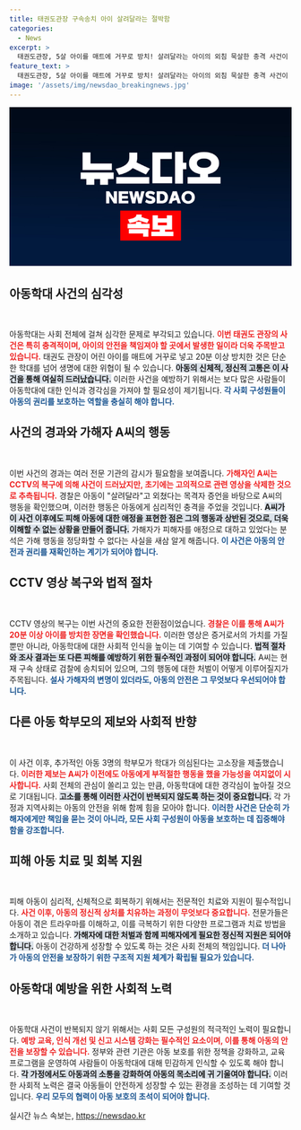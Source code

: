 ```yaml
---
title: 태권도관장 구속송치 아이 살려달라는 절박함
categories:
  - News
excerpt: >
  태권도관장, 5살 아이를 매트에 거꾸로 방치! 살려달라는 아이의 외침 묵살한 충격 사건이 드러났다. CCTV 복구로 드러난 학대 정황, 추가 피해 아동도 속출! 이 일이 어떻게 벌어졌는지 알아보세요.
feature_text: >
  태권도관장, 5살 아이를 매트에 거꾸로 방치! 살려달라는 아이의 외침 묵살한 충격 사건이 드러났다. CCTV 복구로 드러난 학대 정황, 추가 피해 아동도 속출! 이 일이 어떻게 벌어졌는지 알아보세요.
image: '/assets/img/newsdao_breakingnews.jpg'
---
```


<p><img src="/assets/img/newsdao_breakingnews.jpg" alt="koreaapp 속보" /></p>

<h2 data-ke-size="size26">아동학대 사건의 심각성</h2>

<p data-ke-size="size16">&nbsp;</p>

<p>아동학대는 사회 전체에 걸쳐 심각한 문제로 부각되고 있습니다. <b><span style="color: #ee2323;">이번 태권도 관장의 사건은 특히 충격적이며, 아이의 안전을 책임져야 할 곳에서 발생한 일이라 더욱 주목받고 있습니다.</span></b> 태권도 관장이 어린 아이를 매트에 거꾸로 넣고 20분 이상 방치한 것은 단순한 학대를 넘어 생명에 대한 위협이 될 수 있습니다. <b><span style="background-color: #21538527;">아동의 신체적, 정신적 고통은 이 사건을 통해 여실히 드러났습니다.</span></b> 이러한 사건을 예방하기 위해서는 보다 많은 사람들이 아동학대에 대한 인식과 경각심을 가져야 할 필요성이 제기됩니다. <b><span style="color: #1a5490;">각 사회 구성원들이 아동의 권리를 보호하는 역할을 충실히 해야 합니다.</span></b></p>

<h2 data-ke-size="size26">사건의 경과와 가해자 A씨의 행동</h2>

<p data-ke-size="size16">&nbsp;</p>

<p>이번 사건의 경과는 여러 전문 기관의 감시가 필요함을 보여줍니다. <b><span style="color: #ee2323;">가해자인 A씨는 CCTV의 복구에 의해 사건이 드러났지만, 초기에는 고의적으로 관련 영상을 삭제한 것으로 추측됩니다.</span></b> 경찰은 아동이 "살려달라"고 외쳤다는 목격자 증언을 바탕으로 A씨의 행동을 확인했으며, 이러한 행동은 아동에게 심리적인 충격을 주었을 것입니다. <b><span style="background-color: #21538527;">A씨가 이 사건 이후에도 피해 아동에 대한 애정을 표현한 점은 그의 행동과 상반된 것으로, 더욱 이해할 수 없는 상황을 만들어 줍니다.</span></b> 가해자가 피해자를 애정으로 대하고 있었다는 분석은 가해 행동을 정당화할 수 없다는 사실을 새삼 알게 해줍니다. <b><span style="color: #1a5490;">이 사건은 아동의 안전과 권리를 재확인하는 계기가 되어야 합니다.</span></b></p>

<h2 data-ke-size="size26">CCTV 영상 복구와 법적 절차</h2>

<p data-ke-size="size16">&nbsp;</p>

<p>CCTV 영상의 복구는 이번 사건의 중요한 전환점이었습니다. <b><span style="color: #ee2323;">경찰은 이를 통해 A씨가 20분 이상 아이를 방치한 장면을 확인했습니다.</span></b> 이러한 영상은 증거로서의 가치를 가질 뿐만 아니라, 아동학대에 대한 사회적 인식을 높이는 데 기여할 수 있습니다. <b><span style="background-color: #21538527;">법적 절차와 조사 결과는 또 다른 피해를 예방하기 위한 필수적인 과정이 되어야 합니다.</span></b> A씨는 현재 구속 상태로 검찰에 송치되어 있으며, 그의 행동에 대한 처벌이 어떻게 이루어질지가 주목됩니다. <b><span style="color: #1a5490;">설사 가해자의 변명이 있더라도, 아동의 안전은 그 무엇보다 우선되어야 합니다.</span></b></p>

<h2 data-ke-size="size26">다른 아동 학부모의 제보와 사회적 반향</h2>

<p data-ke-size="size16">&nbsp;</p>

<p>이 사건 이후, 추가적인 아동 3명의 학부모가 학대가 의심된다는 고소장을 제출했습니다. <b><span style="color: #ee2323;">이러한 제보는 A씨가 이전에도 아동에게 부적절한 행동을 했을 가능성을 여지없이 시사합니다.</span></b> 사회 전체의 관심이 쏠리고 있는 만큼, 아동학대에 대한 경각심이 높아질 것으로 기대됩니다. <b><span style="background-color: #21538527;">고소를 통해 이러한 사건이 반복되지 않도록 하는 것이 중요합니다.</span></b> 각 가정과 지역사회는 아동의 안전을 위해 함께 힘을 모아야 합니다. <b><span style="color: #1a5490;">이러한 사건은 단순히 가해자에게만 책임을 묻는 것이 아니라, 모든 사회 구성원이 아동을 보호하는 데 집중해야 함을 강조합니다.</span></b></p>

<h2 data-ke-size="size26">피해 아동 치료 및 회복 지원</h2>

<p data-ke-size="size16">&nbsp;</p>

<p>피해 아동이 심리적, 신체적으로 회복하기 위해서는 전문적인 치료와 지원이 필수적입니다. <b><span style="color: #ee2323;">사건 이후, 아동의 정신적 상처를 치유하는 과정이 무엇보다 중요합니다.</span></b> 전문가들은 아동이 겪은 트라우마를 이해하고, 이를 극복하기 위한 다양한 프로그램과 치료 방법을 소개하고 있습니다. <b><span style="background-color: #21538527;">가해자에 대한 처벌과 함께 피해자에게 필요한 정신적 지원은 되어야 합니다.</span></b> 아동이 건강하게 성장할 수 있도록 하는 것은 사회 전체의 책임입니다. <b><span style="color: #1a5490;">더 나아가 아동의 안전을 보장하기 위한 구조적 지원 체계가 확립될 필요가 있습니다.</span></b></p>

<h2 data-ke-size="size26">아동학대 예방을 위한 사회적 노력</h2>

<p data-ke-size="size16">&nbsp;</p>

<p>아동학대 사건이 반복되지 않기 위해서는 사회 모든 구성원의 적극적인 노력이 필요합니다. <b><span style="color: #ee2323;">예방 교육, 인식 개선 및 신고 시스템 강화는 필수적인 요소이며, 이를 통해 아동의 안전을 보장할 수 있습니다.</span></b> 정부와 관련 기관은 아동 보호를 위한 정책을 강화하고, 교육 프로그램을 운영하여 사람들이 아동학대에 대해 민감하게 인식할 수 있도록 해야 합니다. <b><span style="background-color: #21538527;">각 가정에서도 아동과의 소통을 강화하여 아동의 목소리에 귀 기울여야 합니다.</span></b> 이러한 사회적 노력은 결국 아동들이 안전하게 성장할 수 있는 환경을 조성하는 데 기여할 것입니다. <b><span style="color: #1a5490;">우리 모두의 협력이 아동 보호의 초석이 되어야 합니다.</span></b></p>

<p data-ke-size="size16"></p>
실시간 뉴스 속보는, <a href="https://newsdao.kr" rel="dofollow">https://newsdao.kr</a>


